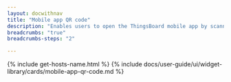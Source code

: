 ```yaml
---
layout: docwithnav
title: "Mobile app QR code"
description: "Enables users to open the ThingsBoard mobile app by scanning the QR code from dashboard."
breadcrumbs: "true"
breadcrumbs-steps: "2"

---
```

{% include get-hosts-name.html %}
{% include docs/user-guide/ui/widget-library/cards/mobile-app-qr-code.md %}
